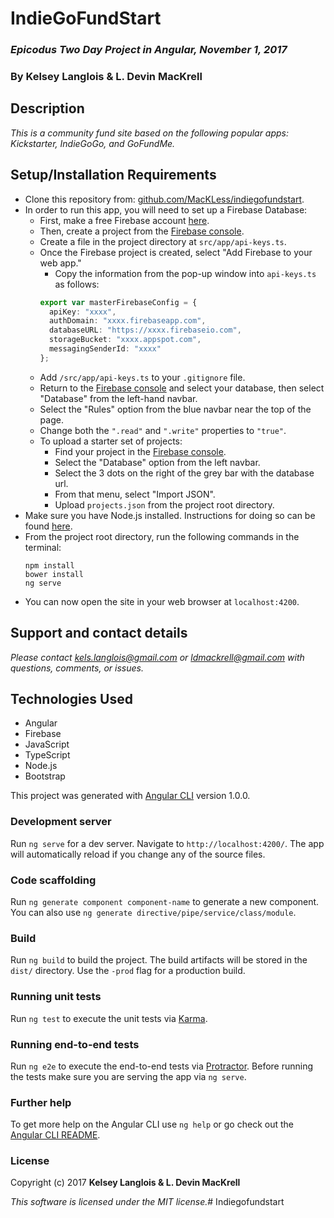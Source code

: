 # IndieGoFundStart

### _Epicodus Two Day Project in Angular, November 1, 2017_

### By Kelsey Langlois & L. Devin MacKrell

## Description

_This is a community fund site based on the following popular apps: Kickstarter, IndieGoGo, and GoFundMe._

## Setup/Installation Requirements

* Clone this repository from: [github.com/MacKLess/indiegofundstart](https://github.com/MacKLess/indiegofundstart.git).
* In order to run this app, you will need to set up a Firebase Database:
  * First, make a free Firebase account [here](https://firebase.google.com/).
  * Then, create a project from the [Firebase console](https://console.firebase.google.com/).
  * Create a file in the project directory at ```src/app/api-keys.ts```.
  * Once the Firebase project is created, select "Add Firebase to your web app."
    * Copy the information from the pop-up window into ```api-keys.ts``` as follows:
    ```typescript
    export var masterFirebaseConfig = {
      apiKey: "xxxx",
      authDomain: "xxxx.firebaseapp.com",
      databaseURL: "https://xxxx.firebaseio.com",
      storageBucket: "xxxx.appspot.com",
      messagingSenderId: "xxxx"
    };
    ```
  * Add ```/src/app/api-keys.ts``` to your ```.gitignore``` file.
  * Return to the [Firebase console](https://console.firebase.google.com/) and select your database, then select "Database" from the left-hand navbar.
  * Select the "Rules" option from the blue navbar near the top of the page.
  * Change both the ```".read"``` and ```".write"``` properties to ```"true"```.
  * To upload a starter set of projects:
    * Find your project in the [Firebase console](https://console.firebase.google.com/).
    * Select the "Database" option from the left navbar.
    * Select the 3 dots on the right of the grey bar with the database url.
    * From that menu, select "Import JSON".
    * Upload ```projects.json``` from the project root directory.
* Make sure you have Node.js installed. Instructions for doing so can be found [here](https://www.learnhowtoprogram.com/javascript/getting-started-with-javascript-2f9a73dc-b7f5-4a22-9101-e69d49f552ac/installing-node-js).
* From the project root directory, run the following commands in the terminal:
  ```
  npm install
  bower install
  ng serve
  ```
* You can now open the site in your web browser at ```localhost:4200```.


## Support and contact details

_Please contact [kels.langlois@gmail.com](mailto:kels.langlois@gmail.com) or [ldmackrell@gmail.com](mailto:ldmackrell@gmail.com) with questions, comments, or issues._

## Technologies Used

* Angular
* Firebase
* JavaScript
* TypeScript
* Node.js
* Bootstrap

This project was generated with [Angular CLI](https://github.com/angular/angular-cli) version 1.0.0.

### Development server

Run `ng serve` for a dev server. Navigate to `http://localhost:4200/`. The app will automatically reload if you change any of the source files.

### Code scaffolding

Run `ng generate component component-name` to generate a new component. You can also use `ng generate directive/pipe/service/class/module`.

### Build

Run `ng build` to build the project. The build artifacts will be stored in the `dist/` directory. Use the `-prod` flag for a production build.

### Running unit tests

Run `ng test` to execute the unit tests via [Karma](https://karma-runner.github.io).

### Running end-to-end tests

Run `ng e2e` to execute the end-to-end tests via [Protractor](http://www.protractortest.org/).
Before running the tests make sure you are serving the app via `ng serve`.

### Further help

To get more help on the Angular CLI use `ng help` or go check out the [Angular CLI README](https://github.com/angular/angular-cli/blob/master/README.md).

### License

Copyright (c) 2017 **Kelsey Langlois & L. Devin MacKrell**

*This software is licensed under the MIT license.*# Indiegofundstart
